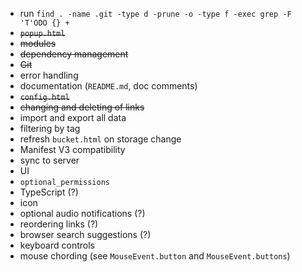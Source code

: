 - run `find . -name .git -type d -prune -o -type f -exec grep -F 'T'ODO {} +`
- ~~`popup.html`~~
- ~~modules~~
- ~~dependency management~~
- ~~Git~~
- error handling
- documentation (`README.md`, doc comments)
- ~~`config.html`~~
- ~~changing and deleting of links~~
- import and export all data
- filtering by tag
- refresh `bucket.html` on storage change
- Manifest V3 compatibility
- sync to server
- UI
- `optional_permissions`
- TypeScript (?)
- icon
- optional audio notifications (?)
- reordering links (?)
- browser search suggestions (?)
- keyboard controls
- mouse chording (see `MouseEvent.button` and `MouseEvent.buttons`)
